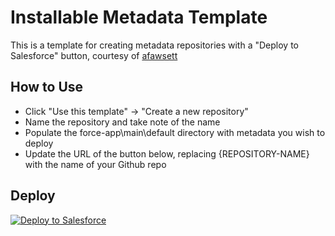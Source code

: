 # Installable Metadata Template
This is a template for creating metadata repositories with a "Deploy to Salesforce" button, courtesy of [afawsett](https://github.com/afawcett/githubsfdeploy)

## How to Use
- Click "Use this template" -> "Create a new repository"
- Name the repository and take note of the name
- Populate the force-app\main\default directory with metadata you wish to deploy
- Update the URL of the button below, replacing {REPOSITORY-NAME} with the name of your Github repo

## Deploy
<a href="https://githubsfdeploy.herokuapp.com?owner=Enclude-Components&repo={REPOSITORY-NAME}&ref=main">
  <img alt="Deploy to Salesforce"
       src="https://raw.githubusercontent.com/afawcett/githubsfdeploy/master/deploy.png">
</a>